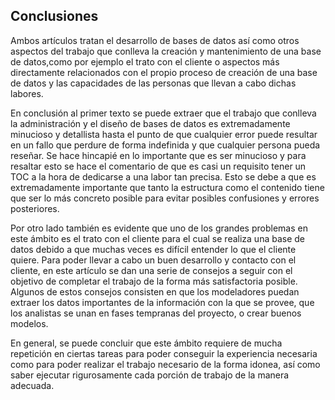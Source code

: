 ## Conclusiones 

Ambos artículos tratan el desarrollo de bases de datos así como otros aspectos del trabajo que conlleva la creación y mantenimiento de una base de datos,como por ejemplo el trato con el cliente o aspectos más directamente relacionados con el propio proceso de creación de una base de datos y las capacidades de las personas que llevan a cabo dichas labores.

En conclusión al primer texto se puede extraer que el trabajo que conlleva la administración y el diseño de bases de datos es extremadamente minucioso y detallista hasta el punto de que cualquier error puede resultar en un fallo que perdure de forma indefinida y que cualquier persona pueda reseñar. Se hace hincapié en lo importante que es ser minucioso y para resaltar esto se hace el comentario de que es casi un requisito tener un TOC a la hora de dedicarse a una labor tan precisa. Esto se debe a que es extremadamente importante que tanto la estructura como el contenido tiene que ser lo más concreto posible para evitar posibles confusiones y errores posteriores.

Por otro lado también es evidente que uno de los grandes problemas en este ámbito es el trato con el cliente para el cual se realiza una base de datos debido a que muchas veces es difícil entender lo que el cliente quiere. Para poder llevar a cabo un buen desarrollo y contacto con el cliente, en este artículo se dan una serie de consejos a seguir con el objetivo de completar el trabajo de la forma más satisfactoria posible. Algunos de estos consejos consisten en que los modeladores puedan extraer los datos importantes de la información con la que se provee, que los analistas se unan en fases tempranas del proyecto, o crear buenos modelos.

En general, se puede concluir que este ámbito requiere de mucha repetición en ciertas tareas para poder conseguir la experiencia necesaria como para poder realizar el trabajo necesario de la forma idonea, así como saber ejecutar rigurosamente cada porción de trabajo de la manera adecuada.
